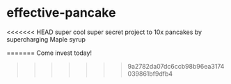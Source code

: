 # effective-pancake

<<<<<<< HEAD
super cool super secret project to 10x pancakes by supercharging Maple syrup 

=======
Come invest today!
>>>>>>> 9a2782da07dc6ccb98b96ea3174039861bf9dfb4
